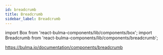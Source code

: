 ```yaml
---
id: breadcrumb
title: Breadcrumb
sidebar_label: Breadcrumb
---
```


import Box from 'react-bulma-components/lib/components/box';
import Breadcrumb from 'react-bulma-components/lib/components/breadcrumb';

https://bulma.io/documentation/components/breadcrumb
